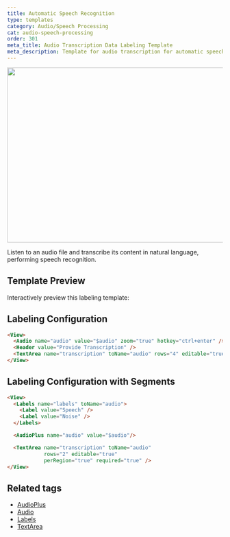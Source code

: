 ```yaml
---
title: Automatic Speech Recognition
type: templates
category: Audio/Speech Processing
cat: audio-speech-processing
order: 301
meta_title: Audio Transcription Data Labeling Template
meta_description: Template for audio transcription for automatic speech recognition use cases with Label Studio for your machine learning and data science projects.
---
```


<img src="/images/templates/automatic-speech-recognition.png" alt="" class="gif-border" width="552px" height="408px" />

Listen to an audio file and transcribe its content in natural language, performing speech recognition.

## Template Preview

Interactively preview this labeling template:

<div id="main-preview"></div>

## Labeling Configuration

```html
<View>
  <Audio name="audio" value="$audio" zoom="true" hotkey="ctrl+enter" />
  <Header value="Provide Transcription" />
  <TextArea name="transcription" toName="audio" rows="4" editable="true" maxSubmissions="1" />
</View>
```

## Labeling Configuration with Segments

```html
<View>
  <Labels name="labels" toName="audio">
    <Label value="Speech" />
    <Label value="Noise" />
  </Labels>

  <AudioPlus name="audio" value="$audio"/>

  <TextArea name="transcription" toName="audio"
            rows="2" editable="true"
            perRegion="true" required="true" />
</View>
```

## Related tags

- [AudioPlus](/tags/audioplus.html)
- [Audio](/tags/audio.html)
- [Labels](/tags/labels.html)
- [TextArea](/tags/textarea.html)